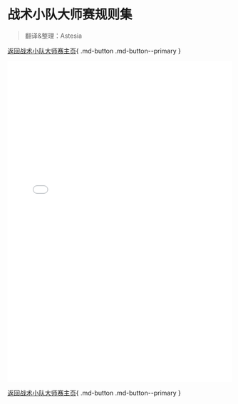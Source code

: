 # 战术小队大师赛规则集

> 翻译&整理：Astesia

[返回战术小队大师赛主页](../){ .md-button .md-button--primary }

<iframe src="./rules.pdf" frameborder=0 width=100% height=720></iframe> 

[返回战术小队大师赛主页](../){ .md-button .md-button--primary }